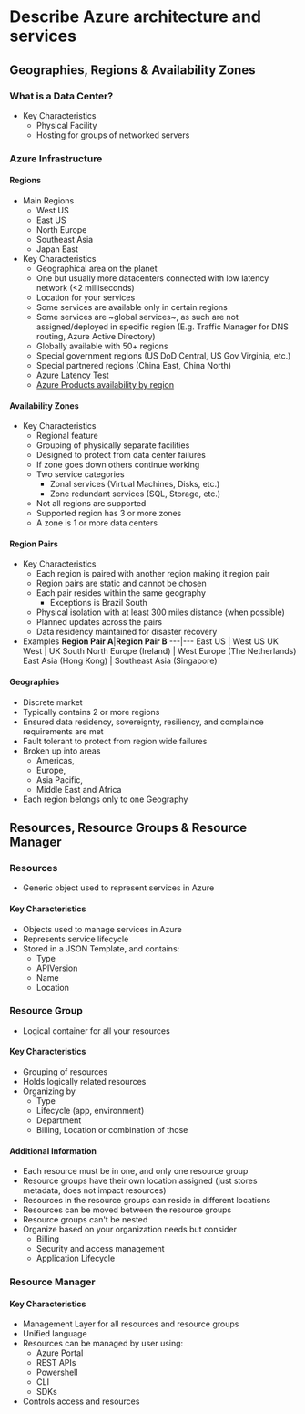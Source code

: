 # Describe Azure architecture and services

## Geographies, Regions & Availability Zones

### What is a Data Center?

- Key Characteristics
  - Physical Facility
  - Hosting for groups of networked servers

### Azure Infrastructure

#### Regions

- Main Regions
  - West US
  - East US
  - North Europe
  - Southeast Asia
  - Japan East
- Key Characteristics
  - Geographical area on the planet
  - One but usually more datacenters connected with low latency network (<2 milliseconds)
  - Location for your services
  - Some services are available only in certain regions
  - Some services are ~global services~, as such are not assigned/deployed in specific region (E.g. Traffic Manager for DNS routing, Azure Active Directory)
  - Globally available with 50+ regions
  - Special government regions (US DoD Central, US Gov Virginia, etc.)
  - Special partnered regions (China East, China North)
  - [Azure Latency Test](https://www.azurespeed.com/Azure/Latency)
  - [Azure Products availability by region](https://azure.microsoft.com/en-us/explore/global-infrastructure/products-by-region/)

#### Availability Zones

- Key Characteristics
  - Regional feature
  - Grouping of physically separate facilities
  - Designed to protect from data center failures
  - If zone goes down others continue working
  - Two service categories
    - Zonal services (Virtual Machines, Disks, etc.)
    - Zone redundant services (SQL, Storage, etc.)
  - Not all regions are supported
  - Supported region has 3 or more zones
  - A zone is 1 or more data centers

#### Region Pairs

- Key Characteristics
  - Each region is paired with another region making it region pair
  - Region pairs are static and cannot be chosen
  - Each pair resides within the same geography
    - Exceptions is Brazil South
  - Physical isolation with at least 300 miles distance (when possible)
  - Planned updates across the pairs
  - Data residency maintained for disaster recovery
- Examples
  **Region Pair A**|**Region Pair B**
  ---|---
  East US | West US
  UK West | UK South
  North Europe (Ireland) | West Europe (The Netherlands)
  East Asia (Hong Kong) | Southeast Asia (Singapore)

#### Geographies

- Discrete market
- Typically contains 2 or more regions
- Ensured data residency, sovereignty, resiliency, and complaince requirements are met
- Fault tolerant to protect from region wide failures
- Broken up into areas
  - Americas,
  - Europe,
  - Asia Pacific,
  - Middle East and Africa
- Each region belongs only to one Geography

## Resources, Resource Groups & Resource Manager

### Resources

- Generic object used to represent services in Azure

#### Key Characteristics

- Objects used to manage services in Azure
- Represents service lifecycle
- Stored in a JSON Template, and contains:
  - Type
  - APIVersion
  - Name
  - Location

### Resource Group

- Logical container for all your resources

#### Key Characteristics

- Grouping of resources
- Holds logically related resources
- Organizing by
  - Type
  - Lifecycle (app, environment)
  - Department
  - Billing, Location or combination of those

#### Additional Information

- Each resource must be in one, and only one resource group
- Resource groups have their own location assigned (just stores metadata, does not impact resources)
- Resources in the resource groups can reside in different locations
- Resources can be moved between the resource groups
- Resource groups can't be nested
- Organize based on your organization needs but consider
  - Billing
  - Security and access management
  - Application Lifecycle

### Resource Manager

#### Key Characteristics

- Management Layer for all resources and resource groups
- Unified language
- Resources can be managed by user using:
  - Azure Portal
  - REST APIs
  - Powershell
  - CLI
  - SDKs
- Controls access and resources
